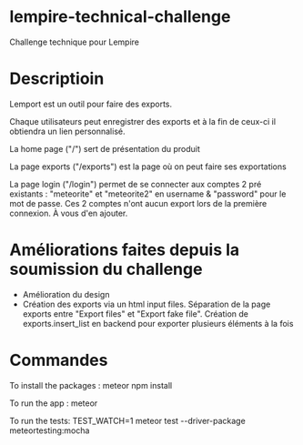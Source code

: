 # lempire-technical-challenge
Challenge technique pour Lempire


# Descriptioin
Lemport est un outil pour faire des exports.

Chaque utilisateurs peut enregistrer des exports et à la fin de ceux-ci il obtiendra un lien personnalisé.

La home page ("/") sert de présentation du produit

La page exports ("/exports") est la page où on peut faire ses exportations

La page login ("/login") permet de se connecter aux comptes 2 pré existants : "meteorite" et "meteorite2" en username & "password" pour le mot de passe. Ces 2 comptes n'ont aucun export lors de la première connexion. À vous d'en ajouter.

# Améliorations faites depuis la soumission du challenge
* Amélioration du design
* Création des exports via un html input files. Séparation de la page exports entre "Export files" et "Export fake file". Création de exports.insert_list en backend pour exporter plusieurs éléments à la fois


# Commandes 
To install the packages :
meteor npm install

To run the app :
meteor

To run the tests:
TEST_WATCH=1 meteor test --driver-package meteortesting:mocha




